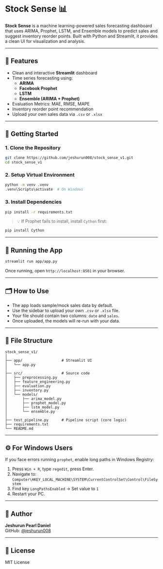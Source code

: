 # Stock Sense 📊

**Stock Sense** is a machine learning-powered sales forecasting dashboard that uses ARIMA, Prophet, LSTM, and Ensemble models to predict sales and suggest inventory reorder points. Built with Python and Streamlit, it provides a clean UI for visualization and analysis.

---

## 🔧 Features

- Clean and interactive **Streamlit** dashboard
- Time series forecasting using:
  - **ARIMA**
  - **Facebook Prophet**
  - **LSTM**
  - **Ensemble (ARIMA + Prophet)**
- Evaluation Metrics: MAE, RMSE, MAPE
- Inventory reorder point recommendation
- Upload your own sales data via `.csv` or `.xlsx`

---

## 🚀 Getting Started

### 1. Clone the Repository

```bash
git clone https://github.com/jeshurun008/stock_sense_v1.git
cd stock_sense_v1
```

### 2. Setup Virtual Environment

```bash
python -m venv .venv
.venv\Scripts\activate  # On Windows
```

### 3. Install Dependencies

```bash
pip install -r requirements.txt
```

> 💡 If Prophet fails to install, install `Cython` first:
```bash
pip install Cython
```

---

## 🧠 Running the App

```bash
streamlit run app/app.py
```

Once running, open `http://localhost:8501` in your browser.

---

## 🗂 How to Use

- The app loads sample/mock sales data by default.
- Use the sidebar to upload your own `.csv` or `.xlsx` file.
- Your file should contain two columns: `date` and `sales`.
- Once uploaded, the models will re-run with your data.

---

## 📁 File Structure

```
stock_sense_v1/
│
├── app/                  # Streamlit UI
│   └── app.py
│
├── src/                  # Source code
│   ├── preprocessing.py
│   ├── feature_engineering.py
│   ├── evaluation.py
│   ├── inventory.py
│   └── models/
│       ├── arima_model.py
│       ├── prophet_model.py
│       ├── lstm_model.py
│       └── ensemble.py
│
├── test_pipeline.py      # Pipeline script (core logic)
├── requirements.txt
└── README.md
```

---

## ⚙️ For Windows Users

If you face errors running `prophet`, enable long paths in Windows Registry:

1. Press `Win + R`, type `regedit`, press Enter.
2. Navigate to:  
   `Computer\HKEY_LOCAL_MACHINE\SYSTEM\CurrentControlSet\Control\FileSystem`
3. Find key `LongPathsEnabled` → Set value to `1`
4. Restart your PC.

---

## 👤 Author

**Jeshurun Pearl Daniel**  
GitHub: [@jeshurun008](https://github.com/jeshurun008)

---

## 📜 License

MIT License
